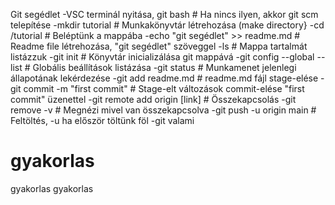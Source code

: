 Git segédlet
-VSC terminál nyitása, git bash    #  Ha nincs ilyen, akkor git scm telepítése
-mkdir tutorial                    #  Munkakönyvtár létrehozása (make directory}
-cd /tutorial                      # Beléptünk a mappába
-echo "git segédlet" >> readme.md  # Readme file létrehozása, "git segédlet" szöveggel
-ls                                # Mappa tartalmát listázzuk
-git init                          # Könyvtár inicializálása git mappává
-git config --global --list        # Globális beállítások listázása
-git status                        # Munkamenet jelenlegi állapotának lekérdezése
-git add readme.md                 # readme.md fájl stage-elése
-git commit -m "first commit"      # Stage-elt változások commit-elése "first commit" üzenettel
-git remote add origin [link]      # Összekapcsolás
-git remove -v                     # Megnézi mivel van összekapcsolva
-git push -u origin main           # Feltöltés, -u ha először töltünk föl
-git valami
# gyakorlas
 gyakorlas
 gyakorlas
